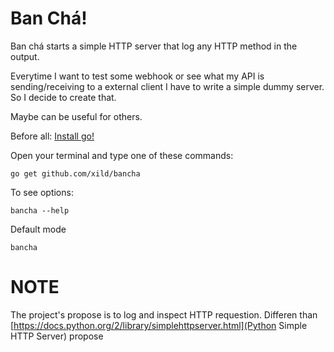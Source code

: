 # Ban Chá! 

Ban chá starts a simple HTTP server that log any HTTP method in the output. 


Everytime I want to test some webhook or see what my API is sending/receiving to a external client 
I have to write a simple dummy server. So I decide to create that. 

Maybe can be useful for others. 

 Before all: 
 [Install go!](https://golang.org/dl/) 
 

 Open your terminal and type one of these commands:


`go get github.com/xild/bancha`
  
  To see options: 
  

  `bancha --help`
  
  Default mode
  
  `bancha`
  
  
  # NOTE 
  The project's propose is to log and inspect HTTP requestion. Differen than [https://docs.python.org/2/library/simplehttpserver.html](Python Simple HTTP Server) propose
